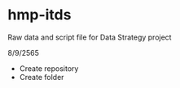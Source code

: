 # hmp-itds
Raw data and script file for Data Strategy project

8/9/2565
- Create repository
- Create folder
